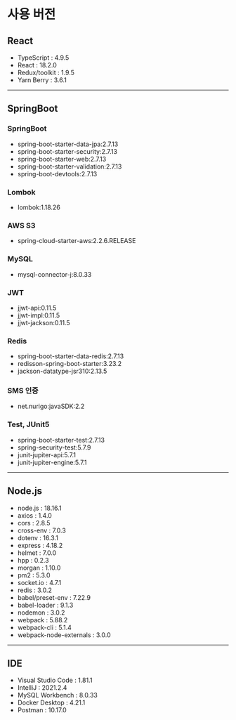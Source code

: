 # 사용 버전

## React

- TypeScript : 4.9.5
- React : 18.2.0
- Redux/toolkit : 1.9.5
- Yarn Berry : 3.6.1

---

## SpringBoot

### SpringBoot

- spring-boot-starter-data-jpa:2.7.13
- spring-boot-starter-security:2.7.13
- spring-boot-starter-web:2.7.13
- spring-boot-starter-validation:2.7.13
- spring-boot-devtools:2.7.13

### Lombok

- lombok:1.18.26

### AWS S3

- spring-cloud-starter-aws:2.2.6.RELEASE

### MySQL

- mysql-connector-j:8.0.33

### JWT

- jjwt-api:0.11.5
- jjwt-impl:0.11.5
- jjwt-jackson:0.11.5

### Redis

- spring-boot-starter-data-redis:2.7.13
- redisson-spring-boot-starter:3.23.2
- jackson-datatype-jsr310:2.13.5

### SMS 인증

- net.nurigo:javaSDK:2.2

### Test, JUnit5

- spring-boot-starter-test:2.7.13
- spring-security-test:5.7.9
- junit-jupiter-api:5.7.1
- junit-jupiter-engine:5.7.1

---

## Node.js

- node.js : 18.16.1
- axios : 1.4.0
- cors : 2.8.5
- cross-env : 7.0.3
- dotenv : 16.3.1
- express : 4.18.2
- helmet : 7.0.0
- hpp : 0.2.3
- morgan : 1.10.0
- pm2 : 5.3.0
- socket.io : 4.7.1
- redis : 3.0.2
- babel/preset-env : 7.22.9
- babel-loader : 9.1.3
- nodemon : 3.0.2
- webpack : 5.88.2
- webpack-cli : 5.1.4
- webpack-node-externals : 3.0.0

---

## IDE

- Visual Studio Code : 1.81.1
- IntelliJ : 2021.2.4
- MySQL Workbench : 8.0.33
- Docker Desktop : 4.21.1
- Postman : 10.17.0
